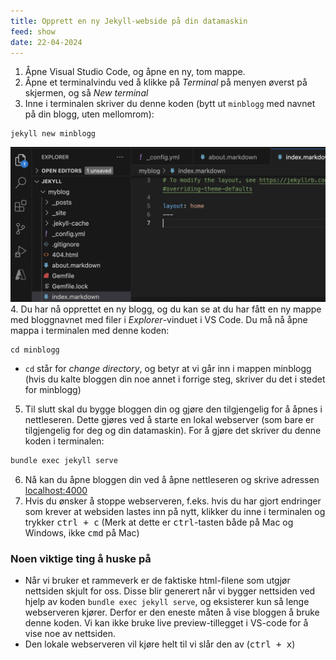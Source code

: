 ```yaml
---
title: Opprett en ny Jekyll-webside på din datamaskin
feed: show
date: 22-04-2024
---
```

1. Åpne Visual Studio Code, og åpne en ny, tom mappe.
2. Åpne et terminalvindu ved å klikke på *Terminal* på menyen øverst på skjermen, og så *New terminal*
3. Inne i terminalen skriver du denne koden (bytt ut `minblogg` med navnet på din blogg, uten mellomrom):
```shell
jekyll new minblogg
```
![](https://github.com/Cha-IM/cha-im.github.io/blob/main/assets/img/jekyll/jekyll-vs-code-installed.png?raw=true)
4. Du har nå opprettet en ny blogg, og du kan se at du har fått en ny mappe med bloggnavnet med filer i *Explorer*-vinduet i VS Code. Du må nå åpne mappa i terminalen med denne koden:
```shell
cd minblogg
```
- `cd` står for *change directory*, og betyr at vi går inn i mappen minblogg (hvis du kalte bloggen din noe annet i forrige steg, skriver du det i stedet for minblogg)
5. Til slutt skal du bygge bloggen din og gjøre den tilgjengelig for å åpnes i nettleseren. Dette gjøres ved å starte en lokal webserver (som bare er tilgjengelig for deg og din datamaskin). For å gjøre det skriver du denne koden i terminalen:
```sh
bundle exec jekyll serve
```
6. Nå kan du åpne bloggen din ved å åpne nettleseren og skrive adressen [localhost:4000](http://localhost:4000/)
7. Hvis du ønsker å stoppe webserveren, f.eks. hvis du har gjort endringer som krever at websiden lastes inn på nytt, klikker du inne i terminalen og trykker <kbd>ctrl + c</kbd> (Merk at dette er <kbd>ctrl</kbd>-tasten både på Mac og Windows, ikke <kbd>cmd</kbd> på Mac)

### Noen viktige ting å huske på
* Når vi bruker et rammeverk er de faktiske html-filene som utgjør nettsiden skjult for oss. Disse blir generert når vi bygger nettsiden ved hjelp av koden `bundle exec jekyll serve`, og eksisterer kun så lenge webserveren kjører. Derfor er den eneste måten å vise bloggen å bruke denne koden. Vi kan ikke bruke live preview-tillegget i VS-code for å vise noe av nettsiden.
* Den lokale webserveren vil kjøre helt til vi slår den av (<kbd>ctrl + x</kbd>)